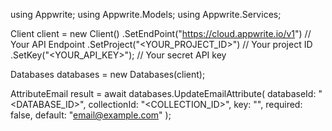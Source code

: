 using Appwrite;
using Appwrite.Models;
using Appwrite.Services;

Client client = new Client()
    .SetEndPoint("https://cloud.appwrite.io/v1") // Your API Endpoint
    .SetProject("<YOUR_PROJECT_ID>") // Your project ID
    .SetKey("<YOUR_API_KEY>"); // Your secret API key

Databases databases = new Databases(client);

AttributeEmail result = await databases.UpdateEmailAttribute(
    databaseId: "<DATABASE_ID>",
    collectionId: "<COLLECTION_ID>",
    key: "",
    required: false,
    default: "email@example.com"
);